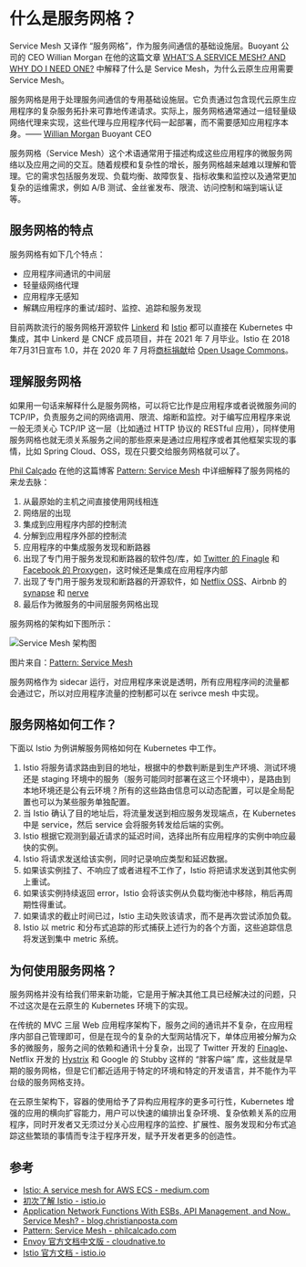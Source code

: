 # 什么是服务网格？

Service Mesh 又译作 “服务网格”，作为服务间通信的基础设施层。Buoyant 公司的 CEO Willian Morgan 在他的这篇文章 [WHAT’S A SERVICE MESH? AND WHY DO I NEED ONE?](https://buoyant.io/what-is-a-service-mesh/) 中解释了什么是 Service Mesh，为什么云原生应用需要 Service Mesh。

服务网格是用于处理服务间通信的专用基础设施层。它负责通过包含现代云原生应用程序的复杂服务拓扑来可靠地传递请求。实际上，服务网格通常通过一组轻量级网络代理来实现，这些代理与应用程序代码一起部署，而不需要感知应用程序本身。——  [Willian Morgan](https://twitter.com/wm) Buoyant CEO

服务网格（Service Mesh）这个术语通常用于描述构成这些应用程序的微服务网络以及应用之间的交互。随着规模和复杂性的增长，服务网格越来越难以理解和管理。它的需求包括服务发现、负载均衡、故障恢复、指标收集和监控以及通常更加复杂的运维需求，例如 A/B 测试、金丝雀发布、限流、访问控制和端到端认证等。

## 服务网格的特点

服务网格有如下几个特点：

- 应用程序间通讯的中间层
- 轻量级网络代理
- 应用程序无感知
- 解耦应用程序的重试/超时、监控、追踪和服务发现

目前两款流行的服务网格开源软件 [Linkerd](https://linkerd.io) 和 [Istio](https://Istio.io) 都可以直接在 Kubernetes 中集成，其中 Linkerd 是 CNCF 成员项目，并在 2021 年 7 月毕业。Istio 在 2018年7月31日宣布 1.0，并在 2020 年 7 月将[商标捐献](https://istio.io/latest/blog/2020/open-usage/)给 [Open Usage Commons](https://openusage.org/)。

## 理解服务网格

如果用一句话来解释什么是服务网格，可以将它比作是应用程序或者说微服务间的 TCP/IP，负责服务之间的网络调用、限流、熔断和监控。对于编写应用程序来说一般无须关心 TCP/IP 这一层（比如通过 HTTP 协议的 RESTful 应用），同样使用服务网格也就无须关系服务之间的那些原来是通过应用程序或者其他框架实现的事情，比如 Spring Cloud、OSS，现在只要交给服务网格就可以了。

[Phil Calçado](http://philcalcado.com/) 在他的这篇博客 [Pattern: Service Mesh](http://philcalcado.com/2017/08/03/pattern_service_mesh.html) 中详细解释了服务网格的来龙去脉：

1. 从最原始的主机之间直接使用网线相连
2. 网络层的出现
3. 集成到应用程序内部的控制流
4. 分解到应用程序外部的控制流
5. 应用程序的中集成服务发现和断路器
6. 出现了专门用于服务发现和断路器的软件包/库，如 [Twitter 的 Finagle](https://finagle.github.io/) 和 [Facebook  的 Proxygen](https://code.fb.com/networking-traffic/introducing-proxygen-facebook-s-c-http-framework/)，这时候还是集成在应用程序内部
7. 出现了专门用于服务发现和断路器的开源软件，如 [Netflix OSS](http://netflix.github.io/)、Airbnb 的 [synapse](https://github.com/airbnb/synapse) 和 [nerve](https://github.com/airbnb/nerve)
8. 最后作为微服务的中间层服务网格出现

服务网格的架构如下图所示：

![Service Mesh 架构图](../images/00704eQkly1fswh7dbs1pj30id0bpmxl.jpg)

图片来自：[Pattern: Service Mesh](http://philcalcado.com/2017/08/03/pattern_service_mesh.html)

服务网格作为 sidecar 运行，对应用程序来说是透明，所有应用程序间的流量都会通过它，所以对应用程序流量的控制都可以在 serivce mesh 中实现。

## 服务网格如何工作？

下面以 Istio 为例讲解服务网格如何在 Kubernetes 中工作。

1. Istio 将服务请求路由到目的地址，根据中的参数判断是到生产环境、测试环境还是 staging 环境中的服务（服务可能同时部署在这三个环境中），是路由到本地环境还是公有云环境？所有的这些路由信息可以动态配置，可以是全局配置也可以为某些服务单独配置。
2. 当 Istio 确认了目的地址后，将流量发送到相应服务发现端点，在 Kubernetes 中是 service，然后 service 会将服务转发给后端的实例。
3. Istio 根据它观测到最近请求的延迟时间，选择出所有应用程序的实例中响应最快的实例。
4. Istio 将请求发送给该实例，同时记录响应类型和延迟数据。
5. 如果该实例挂了、不响应了或者进程不工作了，Istio 将把请求发送到其他实例上重试。
6. 如果该实例持续返回 error，Istio 会将该实例从负载均衡池中移除，稍后再周期性得重试。
7. 如果请求的截止时间已过，Istio 主动失败该请求，而不是再次尝试添加负载。
8. Istio 以 metric 和分布式追踪的形式捕获上述行为的各个方面，这些追踪信息将发送到集中 metric 系统。

## 为何使用服务网格？

服务网格并没有给我们带来新功能，它是用于解决其他工具已经解决过的问题，只不过这次是在云原生的 Kubernetes 环境下的实现。

在传统的 MVC 三层 Web 应用程序架构下，服务之间的通讯并不复杂，在应用程序内部自己管理即可，但是在现今的复杂的大型网站情况下，单体应用被分解为众多的微服务，服务之间的依赖和通讯十分复杂，出现了 Twitter 开发的 [Finagle](https://twitter.github.io/finagle/)、Netflix 开发的 [Hystrix](https://github.com/Netflix/Hystrix) 和 Google 的 Stubby 这样的 “胖客户端” 库，这些就是早期的服务网格，但是它们都近适用于特定的环境和特定的开发语言，并不能作为平台级的服务网格支持。

在云原生架构下，容器的使用给予了异构应用程序的更多可行性，Kubernetes 增强的应用的横向扩容能力，用户可以快速的编排出复杂环境、复杂依赖关系的应用程序，同时开发者又无须过分关心应用程序的监控、扩展性、服务发现和分布式追踪这些繁琐的事情而专注于程序开发，赋予开发者更多的创造性。

## 参考

- [Istio: A service mesh for AWS ECS - medium.com](https://medium.com/attest-engineering/Istio-a-service-mesh-for-aws-ecs-937f201f847a)
- [初次了解 Istio - istio.io](https://istio.io/latest/news/releases/0.x/announcing-0.1/)
- [Application Network Functions With ESBs, API Management, and Now.. Service Mesh? - blog.christianposta.com](http://blog.christianposta.com/microservices/application-network-functions-with-esbs-api-management-and-now-service-mesh/)
- [Pattern: Service Mesh - philcalcado.com](http://philcalcado.com/2017/08/03/pattern_service_mesh.html)
- [Envoy 官方文档中文版 - cloudnative.to](https://cloudnative.to/envoy/)
- [Istio 官方文档 - istio.io](https://istio.io)
